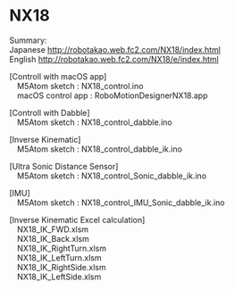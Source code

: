 # NX18
Summary:  
Japanese http://robotakao.web.fc2.com/NX18/index.html  
English http://robotakao.web.fc2.com/NX18/e/index.html
  
  
[Controll with macOS app]  
&emsp;M5Atom sketch : NX18_control.ino  
&emsp;macOS control app : RoboMotionDesignerNX18.app  

[Controll with Dabble]  
&emsp;M5Atom sketch : NX18_control_dabble.ino 

[Inverse Kinematic]   
&emsp;M5Atom sketch : NX18_control_dabble_ik.ino

[Ultra Sonic Distance Sensor]  
&emsp;M5Atom sketch : NX18_control_Sonic_dabble_ik.ino

[IMU]  
&emsp;M5Atom sketch : NX18_control_IMU_Sonic_dabble_ik.ino

[Inverse Kinematic Excel calculation]   
&emsp;NX18_IK_FWD.xlsm  
&emsp;NX18_IK_Back.xlsm  
&emsp;NX18_IK_RightTurn.xlsm  
&emsp;NX18_IK_LeftTurn.xlsm  
&emsp;NX18_IK_RightSide.xlsm  
&emsp;NX18_IK_LeftSide.xlsm  
